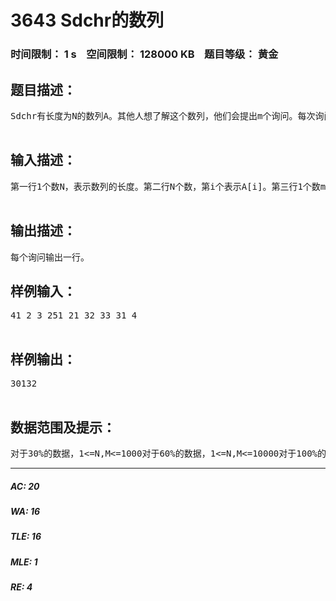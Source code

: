 # 3643 Sdchr的数列   
### 时间限制： 1 s&nbsp;&nbsp;&nbsp;&nbsp;空间限制： 128000 KB&nbsp;&nbsp;&nbsp;&nbsp;题目等级： 黄金  
## 题目描述：  

<pre>
Sdchr有长度为N的数列A。其他人想了解这个数列，他们会提出m个询问。每次询问 A[l] xor A[l+1] xor A[l+2] xor ... xor A[r-1] xor A[r] 的值。Sdchr向会编程的你求助。  

</pre>
  
  
## 输入描述：  

<pre>
第一行1个数N，表示数列的长度。第二行N个数，第i个表示A[i]。第三行1个数m，表示询问个数。接下来m行，每行两个数l,r，如题目描述计算。  

</pre>
  
  
## 输出描述：  

<pre>
每个询问输出一行。
</pre>
  
  
## 样例输入：  

<pre>
41 2 3 251 21 32 33 31 4  

</pre>
  
  
## 样例输出：  

<pre>
30132  

</pre>
  
  
## 数据范围及提示：  

<pre>
对于30%的数据，1<=N,M<=1000对于60%的数据，1<=N,M<=10000对于100%的数据，1<=N,M<=1000000，0<=A[i]<=2^31-1数据不保证l<=r
</pre>
  
  
***  

##### AC: 20  
##### WA: 16  
##### TLE: 16  
##### MLE: 1  
##### RE: 4  
